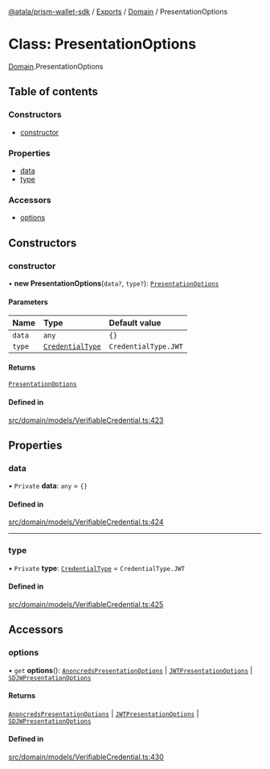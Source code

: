 [@atala/prism-wallet-sdk](../README.md) / [Exports](../modules.md) / [Domain](../modules/Domain.md) / PresentationOptions

# Class: PresentationOptions

[Domain](../modules/Domain.md).PresentationOptions

## Table of contents

### Constructors

- [constructor](Domain.PresentationOptions.md#constructor)

### Properties

- [data](Domain.PresentationOptions.md#data)
- [type](Domain.PresentationOptions.md#type)

### Accessors

- [options](Domain.PresentationOptions.md#options)

## Constructors

### constructor

• **new PresentationOptions**(`data?`, `type?`): [`PresentationOptions`](Domain.PresentationOptions.md)

#### Parameters

| Name | Type | Default value |
| :------ | :------ | :------ |
| `data` | `any` | `{}` |
| `type` | [`CredentialType`](../enums/Domain.CredentialType.md) | `CredentialType.JWT` |

#### Returns

[`PresentationOptions`](Domain.PresentationOptions.md)

#### Defined in

[src/domain/models/VerifiableCredential.ts:423](https://github.com/hyperledger/identus-edge-agent-sdk-ts/blob/09a15046403a2249034c5ff5dfc7e6e562cd9171/src/domain/models/VerifiableCredential.ts#L423)

## Properties

### data

• `Private` **data**: `any` = `{}`

#### Defined in

[src/domain/models/VerifiableCredential.ts:424](https://github.com/hyperledger/identus-edge-agent-sdk-ts/blob/09a15046403a2249034c5ff5dfc7e6e562cd9171/src/domain/models/VerifiableCredential.ts#L424)

___

### type

• `Private` **type**: [`CredentialType`](../enums/Domain.CredentialType.md) = `CredentialType.JWT`

#### Defined in

[src/domain/models/VerifiableCredential.ts:425](https://github.com/hyperledger/identus-edge-agent-sdk-ts/blob/09a15046403a2249034c5ff5dfc7e6e562cd9171/src/domain/models/VerifiableCredential.ts#L425)

## Accessors

### options

• `get` **options**(): [`AnoncredsPresentationOptions`](Domain.AnoncredsPresentationOptions.md) \| [`JWTPresentationOptions`](Domain.JWTPresentationOptions.md) \| [`SDJWPresentationOptions`](Domain.SDJWPresentationOptions.md)

#### Returns

[`AnoncredsPresentationOptions`](Domain.AnoncredsPresentationOptions.md) \| [`JWTPresentationOptions`](Domain.JWTPresentationOptions.md) \| [`SDJWPresentationOptions`](Domain.SDJWPresentationOptions.md)

#### Defined in

[src/domain/models/VerifiableCredential.ts:430](https://github.com/hyperledger/identus-edge-agent-sdk-ts/blob/09a15046403a2249034c5ff5dfc7e6e562cd9171/src/domain/models/VerifiableCredential.ts#L430)
